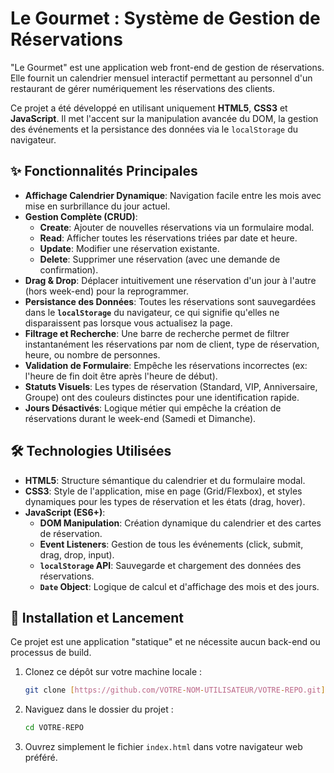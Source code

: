 # Le Gourmet : Système de Gestion de Réservations

"Le Gourmet" est une application web front-end de gestion de réservations. Elle fournit un calendrier mensuel interactif permettant au personnel d'un restaurant de gérer numériquement les réservations des clients.

Ce projet a été développé en utilisant uniquement **HTML5**, **CSS3** et **JavaScript**. Il met l'accent sur la manipulation avancée du DOM, la gestion des événements et la persistance des données via le `localStorage` du navigateur.


## ✨ Fonctionnalités Principales

* **Affichage Calendrier Dynamique**: Navigation facile entre les mois avec mise en surbrillance du jour actuel.
* **Gestion Complète (CRUD)**:
    * **Create**: Ajouter de nouvelles réservations via un formulaire modal.
    * **Read**: Afficher toutes les réservations triées par date et heure.
    * **Update**: Modifier une réservation existante.
    * **Delete**: Supprimer une réservation (avec une demande de confirmation).
* **Drag & Drop**: Déplacer intuitivement une réservation d'un jour à l'autre (hors week-end) pour la reprogrammer.
* **Persistance des Données**: Toutes les réservations sont sauvegardées dans le **`localStorage`** du navigateur, ce qui signifie qu'elles ne disparaissent pas lorsque vous actualisez la page.
* **Filtrage et Recherche**: Une barre de recherche permet de filtrer instantanément les réservations par nom de client, type de réservation, heure, ou nombre de personnes.
* **Validation de Formulaire**: Empêche les réservations incorrectes (ex: l'heure de fin doit être après l'heure de début).
* **Statuts Visuels**: Les types de réservation (Standard, VIP, Anniversaire, Groupe) ont des couleurs distinctes pour une identification rapide.
* **Jours Désactivés**: Logique métier qui empêche la création de réservations durant le week-end (Samedi et Dimanche).

## 🛠️ Technologies Utilisées

* **HTML5**: Structure sémantique du calendrier et du formulaire modal.
* **CSS3**: Style de l'application, mise en page (Grid/Flexbox), et styles dynamiques pour les types de réservation et les états (drag, hover).
* **JavaScript (ES6+)**:
    * **DOM Manipulation**: Création dynamique du calendrier et des cartes de réservation.
    * **Event Listeners**: Gestion de tous les événements (click, submit, drag, drop, input).
    * **`localStorage` API**: Sauvegarde et chargement des données des réservations.
    * **`Date` Object**: Logique de calcul et d'affichage des mois et des jours.

## 🚀 Installation et Lancement

Ce projet est une application "statique" et ne nécessite aucun back-end ou processus de build.

1.  Clonez ce dépôt sur votre machine locale :
    ```bash
    git clone [https://github.com/VOTRE-NOM-UTILISATEUR/VOTRE-REPO.git](https://github.com/VOTRE-NOM-UTILISATEUR/VOTRE-REPO.git)
    ```
2.  Naviguez dans le dossier du projet :
    ```bash
    cd VOTRE-REPO
    ```
3.  Ouvrez simplement le fichier `index.html` dans votre navigateur web préféré.
